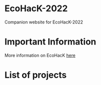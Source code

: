 # EcoHacK-2022
Companion website for EcoHacK-2022

# Important Information

More information on EcoHacK [here](https://acoustics.ac.uk/ecohack-2022/)

# List of projects
